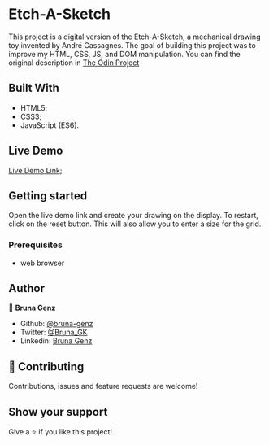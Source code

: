 # Etch-A-Sketch

This project is a digital version of the Etch-A-Sketch, a mechanical drawing toy invented by André Cassagnes. The goal of building this project was to improve my HTML, CSS, JS, and DOM manipulation.
You can find the original description in [The Odin Project](https://www.theodinproject.com/courses/web-development-101/lessons/etch-a-sketch-project)

## Built With

- HTML5;
- CSS3;
- JavaScript (ES6).

## Live Demo

[Live Demo Link](https://rawcdn.githack.com/bruna-genz/etch-a-sketch/3df1133b5f66cc0086b5b96cfeed546dfa5498f4/etch-a-stretch.html);

## Getting started

Open the live demo link and create your drawing on the display. To restart, click on the reset button. This will also allow you to enter a size for the grid. 

### Prerequisites
- web browser

## Author

:woman: **Bruna Genz**

- Github: [@bruna-genz](https://github.com/bruna-genz)
- Twitter: [@Bruna_GK](https://twitter.com/Bruna_GK)
- Linkedin: [Bruna Genz](https://www.linkedin.com/in/brunagenz/)

## 🤝 Contributing

Contributions, issues and feature requests are welcome!

## Show your support

Give a ⭐️ if you like this project!
